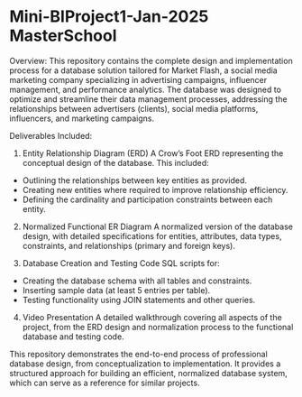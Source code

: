 # Mini-BIProject1-Jan-2025 MasterSchool 

Overview:
This repository contains the complete design and implementation process for a database solution tailored for Market Flash, a social media marketing company specializing in advertising campaigns, influencer management, and performance analytics. The database was designed to optimize and streamline their data management processes, addressing the relationships between advertisers (clients), social media platforms, influencers, and marketing campaigns.

Deliverables Included:
1. Entity Relationship Diagram (ERD)
A Crow’s Foot ERD representing the conceptual design of the database. This included:
- Outlining the relationships between key entities as provided.
- Creating new entities where required to improve relationship efficiency.
- Defining the cardinality and participation constraints between each entity.

2. Normalized Functional ER Diagram
A normalized version of the database design, with detailed specifications for entities, attributes, data types, constraints, and relationships (primary and foreign keys).

4. Database Creation and Testing Code
SQL scripts for:
- Creating the database schema with all tables and constraints.
- Inserting sample data (at least 5 entries per table).
- Testing functionality using JOIN statements and other queries.

4. Video Presentation
A detailed walkthrough covering all aspects of the project, from the ERD design and normalization process to the functional database and testing code.

This repository demonstrates the end-to-end process of professional database design, from conceptualization to implementation. It provides a structured approach for building an efficient, normalized database system, which can serve as a reference for similar projects.
